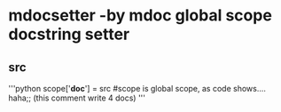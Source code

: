 # mdocsetter -by mdoc global scope docstring setter

## src

'''python
scope['__doc__'] = src #scope is global scope, as code shows.... haha;; (this comment write 4 docs)
'''